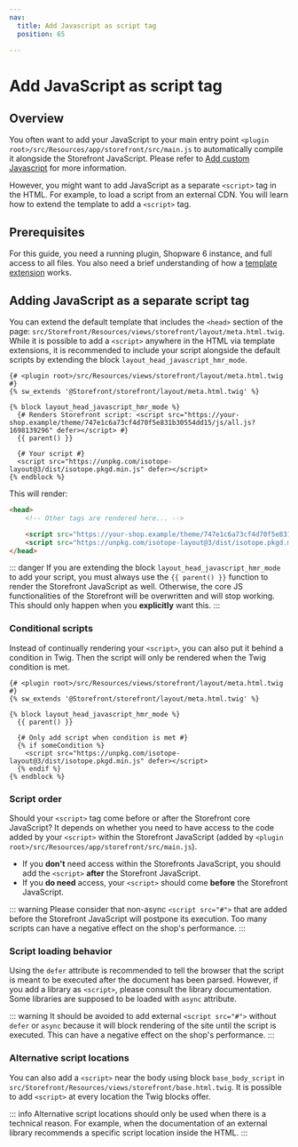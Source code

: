 ```yaml
---
nav:
  title: Add Javascript as script tag
  position: 65

---
```


# Add JavaScript as script tag

## Overview

You often want to add your JavaScript to your main entry point `<plugin root>/src/Resources/app/storefront/src/main.js` to automatically compile it alongside the Storefront JavaScript.
Please refer to [Add custom Javascript](add-custom-javascript.md) for more information.

However, you might want to add JavaScript as a separate `<script>` tag in the HTML. For example, to load a script from an external CDN.
You will learn how to extend the template to add a `<script>` tag.

## Prerequisites

For this guide, you need a running plugin, Shopware 6 instance, and full access to all files. You also need a brief understanding of how a [template extension](customize-templates.md) works.

## Adding JavaScript as a separate script tag

You can extend the default template that includes the `<head>` section of the page: `src/Storefront/Resources/views/storefront/layout/meta.html.twig`.
While it is possible to add a `<script>` anywhere in the HTML via template extensions, it is recommended to include your script alongside the default scripts by extending the block `layout_head_javascript_hmr_mode`.

```twig
{# <plugin root>/src/Resources/views/storefront/layout/meta.html.twig #}
{% sw_extends '@Storefront/storefront/layout/meta.html.twig' %}

{% block layout_head_javascript_hmr_mode %}
  {# Renders Storefront script: <script src="https://your-shop.example/theme/747e1c6a73cf4d70f5e831b30554dd15/js/all.js?1698139296" defer></script> #}
  {{ parent() }}

  {# Your script #}
  <script src="https://unpkg.com/isotope-layout@3/dist/isotope.pkgd.min.js" defer></script>
{% endblock %}
```

This will render:

```html
<head>
    <!-- Other tags are rendered here... -->

    <script src="https://your-shop.example/theme/747e1c6a73cf4d70f5e831b30554dd15/js/all.js?1698139296" defer></script>
    <script src="https://unpkg.com/isotope-layout@3/dist/isotope.pkgd.min.js" defer></script>
</head>
```

::: danger
If you are extending the block `layout_head_javascript_hmr_mode` to add your script, you must always use the <code v-pre>{{ parent() }}</code> function to render the Storefront JavaScript as well.
Otherwise, the core JS functionalities of the Storefront will be overwritten and will stop working. This should only happen when you **explicitly** want this.
:::

### Conditional scripts

Instead of continually rendering your `<script>`, you can also put it behind a condition in Twig.
Then the script will only be rendered when the Twig condition is met.

```twig
{# <plugin root>/src/Resources/views/storefront/layout/meta.html.twig #}
{% sw_extends '@Storefront/storefront/layout/meta.html.twig' %}

{% block layout_head_javascript_hmr_mode %}
  {{ parent() }}

  {# Only add script when condition is met #}
  {% if someCondition %}
    <script src="https://unpkg.com/isotope-layout@3/dist/isotope.pkgd.min.js" defer></script>
  {% endif %}
{% endblock %}
```

### Script order

Should your `<script>` tag come before or after the Storefront core JavaScript?
It depends on whether you need to have access to the code added by your `<script>` within the Storefront JavaScript (added by `<plugin root>/src/Resources/app/storefront/src/main.js`).

* If you **don't** need access within the Storefronts JavaScript, you should add the `<script>` **after** the Storefront JavaScript.
* If you **do need** access, your `<script>` should come **before** the Storefront JavaScript.

::: warning
Please consider that non-async `<script src="#">` that are added before the Storefront JavaScript will postpone its execution.
Too many scripts can have a negative effect on the shop's performance.
:::

### Script loading behavior

Using the `defer` attribute is recommended to tell the browser that the script is meant to be executed after the document has been parsed.
However, if you add a library as `<script>`, please consult the library documentation. Some libraries are supposed to be loaded with `async` attribute.

::: warning
It should be avoided to add external `<script src="#">` without `defer` or `async` because it will block rendering of the site until the script is executed.
This can have a negative effect on the shop's performance.
:::

### Alternative script locations

You can also add a `<script>` near the body using block `base_body_script` in `src/Storefront/Resources/views/storefront/base.html.twig`.
It is possible to add `<script>` at every location the Twig blocks offer.

::: info
Alternative script locations should only be used when there is a technical reason.
For example, when the documentation of an external library recommends a specific script location inside the HTML.
:::
